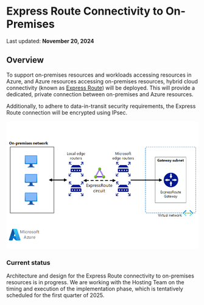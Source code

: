 # Express Route Connectivity to On-Premises

Last updated: **November 20, 2024**

## Overview

To support on-premises resources and workloads accessing resources in Azure, and Azure resources accessing on-premises resources, hybrid cloud connectivity (known as [Express Route](https://learn.microsoft.com/en-us/azure/expressroute/expressroute-introduction)) will be deployed. This will provide a dedicated, private connection between on-premises and Azure resources.

Additionally, to adhere to data-in-transit security requirements, the Express Route connection will be encrypted using IPsec.

![Express Route](../images/express-route.png "Express Route")

### Current status

Architecture and design for the Express Route connectivity to on-premises resources is in progress. We are working with the Hosting Team on the timing and execution of the implementation phase, which is tentatively scheduled for the first quarter of 2025.
